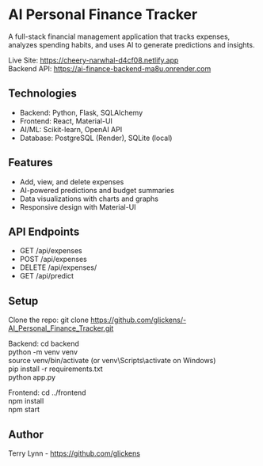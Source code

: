 # AI Personal Finance Tracker

A full-stack financial management application that tracks expenses, analyzes spending habits, and uses AI to generate predictions and insights.

Live Site: https://cheery-narwhal-d4cf08.netlify.app  
Backend API: https://ai-finance-backend-ma8u.onrender.com

## Technologies
- Backend: Python, Flask, SQLAlchemy
- Frontend: React, Material-UI
- AI/ML: Scikit-learn, OpenAI API
- Database: PostgreSQL (Render), SQLite (local)

## Features
- Add, view, and delete expenses
- AI-powered predictions and budget summaries
- Data visualizations with charts and graphs
- Responsive design with Material-UI

## API Endpoints
- GET /api/expenses
- POST /api/expenses
- DELETE /api/expenses/<id>
- GET /api/predict

## Setup
Clone the repo:
git clone https://github.com/glickens/-AI_Personal_Finance_Tracker.git

Backend:
cd backend  
python -m venv venv  
source venv/bin/activate (or venv\Scripts\activate on Windows)  
pip install -r requirements.txt  
python app.py

Frontend:
cd ../frontend  
npm install  
npm start

## Author
Terry Lynn - https://github.com/glickens

